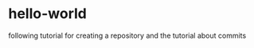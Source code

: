 hello-world
===========

following tutorial for creating a repository
and the tutorial about commits
